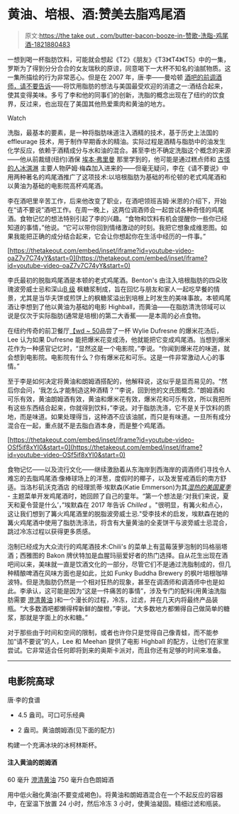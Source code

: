 # 黄油、培根、酒:赞美去脂鸡尾酒

> 原文:[https://the take out . com/butter-bacon-booze-in-赞歌-洗脂-鸡尾酒-1821880483](https://thetakeout.com/butter-bacon-booze-in-praise-of-fat-washed-cocktails-1821880483)

一想到喝一杯脂肪饮料，可能就会想起《T2》《朋友》《T3》《T4》《T5》中的一集，罗斯为了得到分分合合的女友瑞秋的原谅，同意喝下一大杯不知名的油腻物质。这一集所描绘的行为非常恶心。但是在 2007 年，唐·李——曼哈顿 [酒吧的前调酒师，请不要告诉](http://pdtnyc.com/)——将饮用脂肪的想法与美国最受欢迎的消遣之一:酒结合起来，使其变得美味。多亏了李和他的同事们的创新，洗脂的概念出现在了纽约的饮食界，反过来，也出现在了美国其他热爱熏肉和黄油的地方。

Watch

洗脂，最基本的要素，是一种将脂肪味道注入酒精的技术，基于历史上法国的 effleurage 技术，用于制作早期香水的精油。实际过程是酒精与脂肪中的油发生化学反应，依赖于酒精成分与水和油的混合。甚至李也不确定洗脂这个概念的来源——他从前裁缝(纽约)酒保 [埃本·弗里曼](http://www.foodandwine.com/articles/secrets-of-a-cocktail-master) 那里学到的，他可能是通过糕点师和 [古怪的人冰淇淋](https://www.oddfellowsnyc.com/) 主要人物萨姆·梅森加入进来的——但毫无疑问，李在《请不要说》中用两种著名的鸡尾酒推广了这项技术:以培根脂肪为基础的布伦顿的老式鸡尾酒和以黄油为基础的电影院高杯鸡尾酒。

李在酒吧里辛苦工作，后来他改变了职业，在酒吧领班吉姆·米恩的介绍下，开始在“请不要说”酒吧工作。在周一晚上，这两位调酒师会一起尝试各种奇怪的鸡尾酒。食物记忆的想法特别引起了李的兴趣。“食物和饮料有机会提醒你一些你已经知道的事情，”他说。“它可以带你回到情绪激动的时刻。我把它想象成维恩图。如果我能把正确的成分结合起来，它会让你想起你在生活中经历的一件事。”

 [https://thetakeout.com/embed/inset/iframe?id=youtube-video-oaZ7v7C74yY&start=0](https://thetakeout.com/embed/inset/iframe?id=youtube-video-oaZ7v7C74yY&start=0) 

李氏最初的脱脂鸡尾酒是本顿的老式鸡尾酒。Benton's 由注入培根脂肪的四朵玫瑰波旁威士忌和深山[B 级](http://deepmountainmaple.com/oldsite/grades.html) 枫糖浆制成，旨在回忆与朋友和家人一起吃早餐的情景，尤其是当华夫饼或煎饼上的枫糖浆溢出到培根上时发生的美味事故。本顿鸡尾酒让李想到了他以黄油为基础的电影 Highball，而黄油——在脂肪清洗领域可以说是仅次于实际脂肪(通常是培根)的第二大香蕉——是本周的必点食物。

在纽约传奇的前卫餐厅[【wd ~ 50](http://www.wd-50.com/)品尝了一杯 Wylie Dufresne 的爆米花汤后，Lee 认为如果 Dufresne 能把爆米花变成汤，他就能把它变成鸡尾酒。当想到爆米花作为一种感官记忆时，“显然这是一个电影院，”李说。“你闻到爆米花的味道，就会想到电影院。电影院有什么？你有爆米花和可乐。这是一件非常激动人心的事情。”

至于李是如何决定将黄油和朗姆酒搭配的，他解释说，这似乎是显而易见的。“然后你会问，‘我怎么才能制造这种酒精？’"李说，回到他的文氏图概念. "朗姆酒和可乐有效，黄油朗姆酒有效，黄油和爆米花有效，爆米花和可乐有效，所以我把所有这些东西结合起来，你就得到饮料，”李说。对于脂肪洗涤，它不是关于饮料的质地，而是味道。如果处理得当，这种酒不应该油腻，而只是有味道。一旦所有成分混合在一起，重点就不是去脂白酒本身，而是整个鸡尾酒。

 [https://thetakeout.com/embed/inset/iframe?id=youtube-video-OSf5if8xYI0&start=0](https://thetakeout.com/embed/inset/iframe?id=youtube-video-OSf5if8xYI0&start=0) 

食物记忆——以及流行文化——继续激励着从东海岸到西海岸的调酒师们寻找令人难忘的去脂鸡尾酒:像棒球场上的洋葱，度假时的椰子，以及发誓戒酒后的南方舒适。当洛杉矶沃克酒店 的经理凯蒂·埃默森(Katie Emmerson)为其[*湿热的美国夏季*](https://www.avclub.com/tag/wet-hot-american-summer) *-* 主题菜单开发鸡尾酒时，她回顾了自己的童年。“第一个想法是:‘对我们来说，夏天和夏令营是什么’，”埃默森在 2017 年告诉 *Chilled* 。"很明显，有篝火和点心，这让我们想到了篝火鸡尾酒里的脱脂波旁威士忌."受李技术的启发，埃默森在她的篝火鸡尾酒中使用了脂肪洗涤法，将含有大量黄油的全麦饼干与波旁威士忌混合，跳过冷冻过程以获得更多质感。

泡制已经成为大众流行的鸡尾酒技术:Chili's 的菜单上有蓝莓菠萝泡制的玛格丽塔酒；西雅图的 Bakon 牌伏特加是血腥玛丽爱好者的热门选择。自从花生出现在酒吧间以来，美味就一直是饮酒文化的一部分，尽管它们不是通过洗脂制成的，但几种精酿啤酒在风味方面也是如此，比如 Funky Buddha Brewery 的枫叶培根咖啡波特。但是洗脂肪仍然是一个相对狂热的现象，甚至在调酒师和调酒师中也是如此。李承认，这可能是因为“这是一件痛苦的事情”，涉及专门的配料(用黄油洗脂肪需要 [澄清黄油](https://thetakeout.com/why-clarified-butter-is-so-tasty-and-how-to-make-your-1821887554) )和一个漫长的过程，冷冻，过滤，并在几天内将最终产品装瓶。“大多数酒吧都懒得榨新鲜的酸橙，”李说。“大多数地方都懒得自己做简单的糖浆，那就是字面上的水和糖。”

对于那些由于时间和空间的限制，或者也许你只是觉得自己像青蛙，而不能参加“请不要说”的人，Lee 和 Meehan 提供了电影 Highball 的配方，让他们在家里尝试。它非常适合任何即将到来的奥斯卡派对，而且你还有足够的时间来准备。

* * *

## **电影院高球**

唐·李的食谱

*   4.5 盎司。可口可乐经典

*   2 盎司。黄油朗姆酒(见下面的配方)

构建一个充满冰块的冰柯林斯杯。

#### 注入黄油的朗姆酒

60 毫升 [澄清黄油](https://thetakeout.com/why-clarified-butter-is-so-tasty-and-how-to-make-your-1821887554)
750 毫升白色朗姆酒

用中低火融化黄油(不要变成褐色)。将黄油和朗姆酒混合在一个不起反应的容器中，在室温下放置 24 小时，然后冷冻 3 小时，使黄油凝固。精细过滤和瓶装。